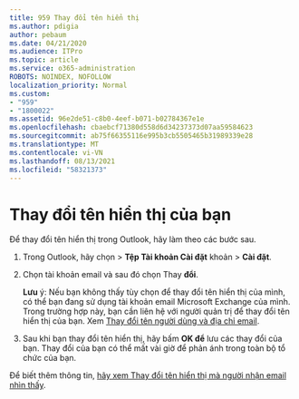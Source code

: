 ```yaml
---
title: 959 Thay đổi tên hiển thị
ms.author: pdigia
author: pebaum
ms.date: 04/21/2020
ms.audience: ITPro
ms.topic: article
ms.service: o365-administration
ROBOTS: NOINDEX, NOFOLLOW
localization_priority: Normal
ms.custom:
- "959"
- "1800022"
ms.assetid: 96e2de51-c8b0-4eef-b071-b02784367e1e
ms.openlocfilehash: cbaebcf71380d558d6d34237373d07aa59584623
ms.sourcegitcommit: ab75f66355116e995b3cb5505465b31989339e28
ms.translationtype: MT
ms.contentlocale: vi-VN
ms.lasthandoff: 08/13/2021
ms.locfileid: "58321373"
---
```

# <a name="change-your-display-name"></a>Thay đổi tên hiển thị của bạn
  
Để thay đổi tên hiển thị trong Outlook, hãy làm theo các bước sau.
  
1. Trong Outlook, hãy  chọn \> **Tệp Tài khoản Cài đặt** khoản \> **Cài đặt**.

2. Chọn tài khoản email và sau đó chọn Thay **đổi**.

    **Lưu** ý: Nếu bạn không thấy tùy chọn để thay đổi tên hiển thị của mình, có thể bạn đang sử dụng tài khoản email Microsoft Exchange của mình. Trong trường hợp này, bạn cần liên hệ với người quản trị để thay đổi tên hiển thị của bạn. Xem [Thay đổi tên người dùng và địa chỉ email](https://docs.microsoft.com/microsoft-365/admin/add-users/change-a-user-name-and-email-address).
  
3. Sau khi bạn thay đổi tên hiển thị, hãy bấm **OK để** lưu các thay đổi của bạn. Thay đổi của bạn có thể mất vài giờ để phản ánh trong toàn bộ tổ chức của bạn.

Để biết thêm thông tin, [hãy xem Thay đổi tên hiển thị mà người nhận email nhìn thấy](https://support.office.com/article/2b53331a-ba2a-4803-88dc-ac9fe376c8a9.aspx).
  